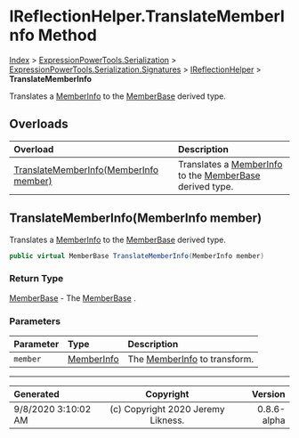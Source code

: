 ﻿# IReflectionHelper.TranslateMemberInfo Method

[Index](../index.md) > [ExpressionPowerTools.Serialization](ExpressionPowerTools.Serialization.a.md) > [ExpressionPowerTools.Serialization.Signatures](ExpressionPowerTools.Serialization.Signatures.n.md) > [IReflectionHelper](ExpressionPowerTools.Serialization.Signatures.IReflectionHelper.i.md) > **TranslateMemberInfo**

Translates a [MemberInfo](https://docs.microsoft.com/dotnet/api/system.reflection.memberinfo) to the [MemberBase](ExpressionPowerTools.Serialization.Serializers.MemberBase.cs.md) derived type.

## Overloads

| Overload | Description |
| :-- | :-- |
| [TranslateMemberInfo(MemberInfo member)](#translatememberinfomemberinfo-member) | Translates a [MemberInfo](https://docs.microsoft.com/dotnet/api/system.reflection.memberinfo) to the [MemberBase](ExpressionPowerTools.Serialization.Serializers.MemberBase.cs.md) derived type. |
## TranslateMemberInfo(MemberInfo member)

Translates a [MemberInfo](https://docs.microsoft.com/dotnet/api/system.reflection.memberinfo) to the [MemberBase](ExpressionPowerTools.Serialization.Serializers.MemberBase.cs.md) derived type.

```csharp
public virtual MemberBase TranslateMemberInfo(MemberInfo member)
```

### Return Type

 [MemberBase](ExpressionPowerTools.Serialization.Serializers.MemberBase.cs.md)  - The [MemberBase](ExpressionPowerTools.Serialization.Serializers.MemberBase.cs.md) .

### Parameters

| Parameter | Type | Description |
| :-- | :-- | :-- |
| `member` | [MemberInfo](https://docs.microsoft.com/dotnet/api/system.reflection.memberinfo) | The [MemberInfo](https://docs.microsoft.com/dotnet/api/system.reflection.memberinfo) to transform. |



---

| Generated | Copyright | Version |
| :-- | :-: | --: |
| 9/8/2020 3:10:02 AM | (c) Copyright 2020 Jeremy Likness. | 0.8.6-alpha |
